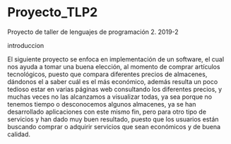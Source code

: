 # Proyecto_TLP2
Proyecto de taller de lenguajes de programación 2. 2019-2

introduccion

El siguiente proyecto se enfoca en implementación de un software, el cual nos ayuda a tomar una buena elección, al momento de comprar 
artículos tecnológicos, puesto que compara diferentes precios de almacenes, dándonos el a saber cuál es el más económico, además resulta 
un poco tedioso estar en varias páginas web consultando los diferentes precios, y muchas veces no las alcanzamos a visualizar todas, ya 
sea porque no tenemos tiempo o desconocemos algunos almacenes, ya se han desarrollado aplicaciones con este mismo fin, pero para otro tipo 
de servicios y han dado muy buen resultado, puesto que los usuarios están buscando comprar o adquirir servicios que sean económicos y de 
buena calidad.

